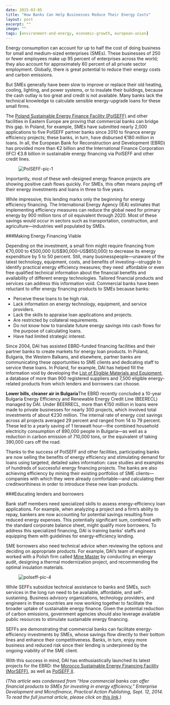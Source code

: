 ```yaml
---
date: 2015-03-05
title: "How Banks Can Help Businesses Reduce Their Energy Costs"
layout: post
excerpt: ""
image: ""
tags: [environment-and-energy, economic-growth, european-union]
---
```

<p>Energy consumption can account for up to half the cost of doing business for small and medium-sized enterprises (SMEs). These businesses of 250 or fewer employees make up 95 percent of enterprises across the world; they also account for approximately 60 percent of all private sector employment. Globally, there is great potential to reduce their energy costs and carbon emissions.</p><p>But SMEs generally have been slow to improve or replace their old heating, cooling, lighting, and power systems, or to insulate their buildings, because the cash outlay is too great and credit is not available. Many banks lack the technical knowledge to calculate sensible energy-upgrade loans for these small firms.</p><p>The <a href="http://dai.com/our-work/projects/poland%E2%80%94polish-sustainable-energy-financing-facility-polseff">Poland Sustainable Energy Finance Facility (PolSEFF)</a> and other facilities in Eastern Europe are proving that commercial banks can bridge this gap. In Poland, for example, SMEs have submitted nearly 2,000 applications to five PolSEFF partner banks since 2010 to finance energy efficiency projects; these banks, in turn, have disbursed €180 million in loans. In all, the European Bank for Reconstruction and Development (EBRD) has provided more than €2 billion and the International Finance Corporation (IFC) €3.8 billion in sustainable energy financing via PolSEFF and other credit lines.</p><figure class="kg-card kg-image-card"><img src="https://pubs.ghost.io/uploads/PolSEFF-pic-1.jpg" class="kg-image" alt="PolSEFF-pic-1" loading="lazy"></figure><p>Importantly, most of these well-designed energy finance projects are showing positive cash flows quickly. For SMEs, this often means paying off their energy investments and loans in three to five years.</p><p>While impressive, this lending marks only the beginning for energy efficiency financing. The International Energy Agency (IEA) estimates that implementing efficiency measures can reduce the global need for primary energy by 900 million tons of oil equivalent through 2020. Most of these savings would occur in sectors such as transportation, construction, and agriculture—industries well populated by SMEs.</p><p>###Making Energy Financing Viable</p><p>Depending on the investment, a small firm might require financing from €70,000 to €500,000 (US$90,000–US$650,000) to decrease its energy expenditure by 5 to 50 percent. Still, many businesspeople—unaware of the latest technology, equipment, costs, and benefits of investing—struggle to identify practical energy efficiency measures; they need  affordable or even free qualified technical information about the financial benefits and availability of different energy technologies. Tailored financial products and services can address this information void. Commercial banks have been reluctant to offer energy financing products to SMEs because banks:</p><ul><li>Perceive these loans to be high risk.</li><li>Lack information on energy technology, equipment, and service providers.</li><li>Lack the skills to appraise loan applications and projects.</li><li>Are restricted by collateral requirements.</li><li>Do not know how to translate future energy savings into cash flows for the purpose of calculating loans.</li><li>Have had limited strategic interest.</li></ul><p>Since 2004, DAI has assisted EBRD-funded financing facilities and their partner banks to create markets for energy loan products. In Poland, Bulgaria, the Western Balkans, and elsewhere, partner banks are communicating these opportunities to SME clients and dedicating staff to service these loans. In Poland, for example, DAI has helped fill the information void by developing the <a href="http://www.polseff2.org/sites/default/files/simplified_procedure_new_design_v1.pdf">List of Eligible Materials and Equipment</a>, a database of more than 900 registered suppliers and 7,500 eligible energy-related products from which lenders and borrowers can choose.</p><p><strong>Lower bills, cleaner air in Bulgaria</strong>The EBRD recently concluded a 10-year Bulgaria Energy Efficiency and Renewable Energy Credit Line (BEERECL) managed by DAI. Under BEERRECL, more than €150 million in loans were made to private businesses for nearly 300 projects, which involved total investments of about €230 million. The internal rate of energy cost savings across all projects averaged 29 percent and ranged from 14 to 79 percent. These led to a yearly saving of 1 terawatt hour—the combined household electricity consumption of 890,000 people in Bulgaria—as well as a reduction in carbon emission of 710,000 tons, or the equivalent of taking 390,000 cars off the road.</p><p>Thanks to the success of PolSEFF and other facilities, participating banks are now selling the benefits of energy efficiency and stimulating demand for loans using targeted, detailed sales information: case studies and examples of hundreds of successful energy financing projects. The banks are also achieving efficiency by mining their existing portfolios of SME clients—companies with which they were already comfortable—and calculating their creditworthiness in order to introduce these new loan products.</p><p>###Educating lenders and borrowers</p><p>Bank staff members need specialized skills to assess energy-efficiency loan applications. For example, when analyzing a project and a firm’s ability to repay, bankers are now accounting for potential savings resulting from reduced energy expenses. This potentially significant sum, combined with the standard corporate balance sheet, might qualify more borrowers. To address this specialized financing, DAI is training banks’ staffs and equipping them with guidelines for energy-efficiency lending.</p><p>SME borrowers also need technical advice when reviewing the options and deciding on appropriate products. For example, DAI’s team of engineers worked with a Polish firm called <a href="https://www.youtube.com/watch?v=28itetJG0fM">Mine Master</a> by conducting an energy audit, designing a thermal modernization project, and recommending the optimal insulation materials.</p><figure class="kg-card kg-image-card"><img src="https://pubs.ghost.io/uploads/polseff-pic-4.jpg" class="kg-image" alt="polseff-pic-4" loading="lazy"></figure><p>While SEFFs subsidize technical assistance to banks and SMEs, such services in the long run need to be available, affordable, and self-sustaining. Business advisory organizations, technology providers, and engineers in these countries are now working together to facilitate the broader uptake of sustainable energy finance. Given the potential reduction of carbon emissions, government agencies should also leverage available public resources to stimulate sustainable energy financing.</p><p>SEFFs are demonstrating that commercial banks can facilitate energy-efficiency investments by SMEs, whose savings flow directly to their bottom lines and enhance their competitiveness. Banks, in turn, enjoy more business and reduced risk since their lending is underpinned by the ongoing viability of the SME client.</p><p>With this success in mind, DAI has enthusiastically launched its latest projects for the EBRD: the <a href="https://www.dai.com/our-work/projects/morocco-sustainable-energy-financing-facility-morseff">Morocco Sustainable Energy Financing Facility (MorSEFF)</a>, as well as <a href="http://dai.com/news-publications/news/ebrd-launches-%E2%82%AC200-million-sustainable-energy-financing-facility-poland">PolSEFF II</a>.</p><p><em>(This article was condensed from “How commercial banks can offer financial products to SMEs for investing in energy efficiency,” Enterprise Development and Microfinance, Practical Action Publishing, Sept. 12, 2014. To read the full journal article, please click on <a href="http://practicalaction.metapress.com/content/3421776826g33243/">this link</a>.)</em></p>
  